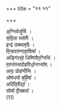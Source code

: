 +++
title = "११ ११"

+++
<div class="js_include" url="/vedAH_yajuH/taittirIyam/AraNyakam/sarva-prastutiH/03_chAturhotra-chayanAdi/11"  newLevelForH1="1" includeTitle="true">


अ॒ग्निर्यजु॑र्भिः ।  
स॒वि॒ता स्तोमैः᳚ ।  
इन्द्र॑ उक्थाम॒दैः ।  
मि॒त्रावरु॑णावा॒शिषा᳚ ।  
अङ्गि॑रसो॒ धिष्णि॑यैर॒ग्निभिः॑ ।  
म॒रुत॑स्सदोहविर्धा॒नाभ्या᳚म् ।  
आपः॒ प्रोक्ष॑णीभिः ।  
ओष॑धयो ब॒र्हि॒षा᳚ ।  
अदि॑ति॒र्वेद्या᳚ ।  
सोमो॑ दी॒ख्षया᳚ ।  
(11)  

</div>